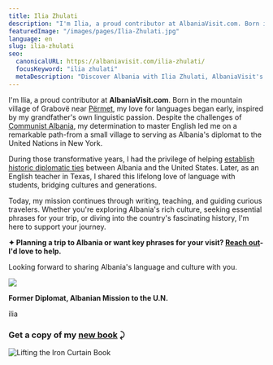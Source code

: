 ```yaml
---
title: Ilia Zhulati
description: "I'm Ilia, a proud contributor at AlbaniaVisit.com. Born in the mountain village of Grabovë near Përmet, I served as Albania's diplomat to the U.N. and later as an English teacher in Texas."
featuredImage: "/images/pages/Ilia-Zhulati.jpg"
language: en
slug: ilia-zhulati
seo:
  canonicalURL: https://albaniavisit.com/ilia-zhulati/
  focusKeyword: "ilia zhulati"
  metaDescription: "Discover Albania with Ilia Zhulati, AlbaniaVisit's insightful author and dedicated language tutor. Experience Albania's richness through his authentic writings."
---
```


I'm Ilia, a proud contributor at **AlbaniaVisit.com**. Born in the mountain village of Grabovë near [Përmet](https://albaniavisit.com/destinations/permet/), my love for languages began early, inspired by my grandfather's own linguistic passion. Despite the challenges of [Communist Albania](https://albaniavisit.com/communist-era/), my determination to master English led me on a remarkable path-from a small village to serving as Albania's diplomat to the United Nations in New York.

During those transformative years, I had the privilege of helping [establish historic diplomatic ties](https://albaniavisit.com/untold-secrets-albanian-diplomacy/) between Albania and the United States. Later, as an English teacher in Texas, I shared this lifelong love of language with students, bridging cultures and generations.

Today, my mission continues through writing, teaching, and guiding curious travelers. Whether you're exploring Albania's rich culture, seeking essential phrases for your trip, or diving into the country's fascinating history, I'm here to support your journey.

**✦ Planning a trip to Albania or want key phrases for your visit? [Reach out](mailto:iliazhulati+av@gmail.com)-I'd love to help.**

Looking forward to sharing Albania's language and culture with you.

![](https://albaniavisit.com/wp-content/cache/breeze-extra/gravatars/b4f16392feadc07717b5d523f985c77b17fbdb0ea8d23187ac8ef354dc61201a)

**__Former Diplomat, Albanian Mission to the U.N__.**

ilia

### Get a copy of my [**new book**](https://albaniavisit.com/sq/politika-turistike/duke-thyer-perden-e-hekurt/) ⤸

![Lifting the Iron Curtain Book](/images/pages/Lifting_The_Iron_Curtain.png)